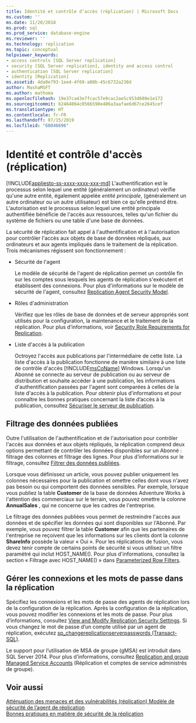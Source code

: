 ```yaml
---
title: Identité et contrôle d’accès (réplication) | Microsoft Docs
ms.custom: ''
ms.date: 11/20/2018
ms.prod: sql
ms.prod_service: database-engine
ms.reviewer: ''
ms.technology: replication
ms.topic: conceptual
helpviewer_keywords:
- access controls [SQL Server replication]
- security [SQL Server replication], identity and access control
- authentication [SQL Server replication]
- identity [Replication]
ms.assetid: 4da0e793-1ee4-4f69-a80b-45c6732a238d
author: MashaMSFT
ms.author: mathoma
ms.openlocfilehash: 19e37ca43e7fcac57e9cac2ae5c953d608e1e172
ms.sourcegitcommit: b2464064c0566590e486a3aafae6d67ce2645cef
ms.translationtype: HT
ms.contentlocale: fr-FR
ms.lasthandoff: 07/15/2019
ms.locfileid: "68046696"
---
```

# <a name="identity-and-access-control-replication"></a>Identité et contrôle d'accès (réplication)
[!INCLUDE[appliesto-ss-xxxx-xxxx-xxx-md](../../../includes/appliesto-ss-xxxx-xxxx-xxx-md.md)]
  L'authentification est le processus selon lequel une entité (généralement un ordinateur) vérifie qu'une autre entité, également appelée *entité principale*, (généralement un autre ordinateur ou un autre utilisateur) est bien ce qu'elle prétend être. L'autorisation est le processus selon lequel une entité principale authentifiée bénéficie de l'accès aux ressources, telles qu'un fichier du système de fichiers ou une table d'une base de données.  
  
 La sécurité de réplication fait appel à l'authentification et à l'autorisation pour contrôler l'accès aux objets de base de données répliqués, aux ordinateurs et aux agents impliqués dans le traitement de la réplication. Trois mécanismes régissent son fonctionnement :  
  
-   Sécurité de l'agent  
  
     Le modèle de sécurité de l'agent de réplication permet un contrôle fin sur les comptes sous lesquels les agents de réplication s'exécutent et établissent des connexions. Pour plus d'informations sur le modèle de sécurité de l'agent, consultez [Replication Agent Security Model](../../../relational-databases/replication/security/replication-agent-security-model.md). 
  
-   Rôles d'administration  
  
     Vérifiez que les rôles de base de données et de serveur appropriés sont utilisés pour la configuration, la maintenance et le traitement de la réplication. Pour plus d’informations, voir [Security Role Requirements for Replication](../../../relational-databases/replication/security/security-role-requirements-for-replication.md).  
  
-   Liste d'accès à la publication  
  
     Octroyez l'accès aux publications par l'intermédiaire de cette liste. La liste d'accès à la publication fonctionne de manière similaire à une liste de contrôle d'accès [!INCLUDE[msCoName](../../../includes/msconame-md.md)] Windows. Lorsqu'un Abonné se connecte au serveur de publication ou au serveur de distribution et souhaite accéder à une publication, les informations d'authentification passées par l'agent sont comparées à celles de la liste d'accès à la publication. Pour obtenir plus d’informations et pour connaître les bonnes pratiques concernant la liste d’accès à la publication, consultez [Sécuriser le serveur de publication](../../../relational-databases/replication/security/secure-the-publisher.md).  
  
## <a name="filtering-published-data"></a>Filtrage des données publiées  
 Outre l'utilisation de l'authentification et de l'autorisation pour contrôler l'accès aux données et aux objets répliqués, la réplication comprend deux options permettant de contrôler les données disponibles sur un Abonné : filtrage des colonnes et filtrage des lignes. Pour plus d’informations sur le filtrage, consultez [Filtrer des données publiées](../../../relational-databases/replication/publish/filter-published-data.md).  
  
 Lorsque vous définissez un article, vous pouvez publier uniquement les colonnes nécessaires pour la publication et omettre celles dont vous n'avez pas besoin ou qui comportent des données sensibles. Par exemple, lorsque vous publiez la table **Customer** de la base de données Adventure Works à l'attention des commerciaux sur le terrain, vous pouvez omettre la colonne **AnnualSales** , qui ne concerne que les cadres de l'entreprise.  
  
 Le filtrage des données publiées vous permet de restreindre l'accès aux données et de spécifier les données qui sont disponibles sur l'Abonné. Par exemple, vous pouvez filtrer la table **Customer** afin que les partenaires de l'entreprise ne reçoivent que les informations sur les clients dont la colonne **ShareInfo** possède la valeur « Oui ». Pour les réplications de fusion, vous devez tenir compte de certains points de sécurité si vous utilisez un filtre paramétré qui inclut HOST_NAME(). Pour plus d'informations, consultez la section « Filtrage avec HOST_NAME() » dans [Parameterized Row Filters](../../../relational-databases/replication/merge/parameterized-filters-parameterized-row-filters.md).  

## <a name="manage-logins-and-passwords-in-replication"></a>Gérer les connexions et les mots de passe dans la réplication
Spécifiez les connexions et les mots de passe des agents de réplication lors de la configuration de la réplication. Après la configuration de la réplication, vous pouvez modifier les connexions et les mots de passe. Pour plus d’informations, consultez [View and Modify Replication Security Settings](../../../relational-databases/replication/security/view-and-modify-replication-security-settings.md). Si vous changez le mot de passe d’un compte utilisé par un agent de réplication, exécutez [sp_changereplicationserverpasswords &#40;Transact-SQL&#41;](../../../relational-databases/system-stored-procedures/sp-changereplicationserverpasswords-transact-sql.md).  

Le support pour l’utilisation de MSA de groupe (gMSA) est introduit dans SQL Server 2014. Pour plus d’informations, consultez [Replication and group Managed Service Accounts](https://repltalk.com/2019/03/26/replication-and-group-managed-service-accounts/) (Réplication et comptes de service administrés de groupe).
  
## <a name="see-also"></a>Voir aussi  
 [Atténuation des menaces et des vulnérabilités &#40;réplication&#41; ](../../../relational-databases/replication/security/threat-and-vulnerability-mitigation-replication.md) [Modèle de sécurité de l’agent de réplication](../../../relational-databases/replication/security/replication-agent-security-model.md)   
 [Bonnes pratiques en matière de sécurité de la réplication](../../../relational-databases/replication/security/replication-security-best-practices.md)   

  
  
